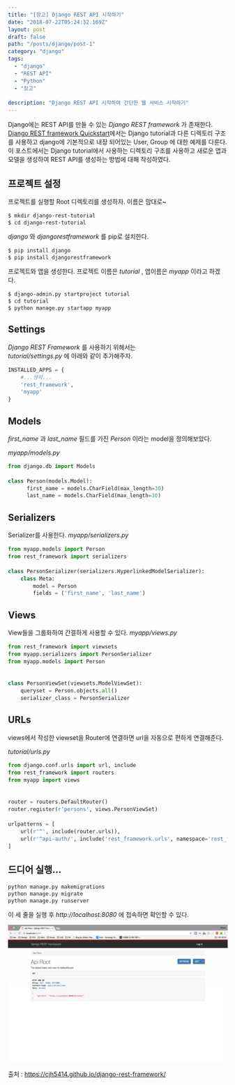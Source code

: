 ```yaml
---
title: "[장고] Django REST API 시작하기"
date: "2018-07-22T05:24:32.169Z"
layout: post
draft: false
path: "/posts/django/post-1"
category: "django"
tags:
  - "django"
  - "REST API"
  - "Python"
  - "장고"

description: "Django REST API 시작하여 간단한 웹 서비스 시작하기"
---
```


Django에는 REST API를 만들 수 있는 *Django REST framework* 가 존재한다.  
[Django REST framework Quickstart](http://www.django-rest-framework.org/tutorial/quickstart/)에서는 Django tutorial과 다른 디렉토리 구조를 사용하고 django에 기본적으로 내장 되어있는 User, Group 에 대한 예제를 다룬다.  
이 포스트에서는 Django tutorial에서 사용하는 디렉토리 구조를 사용하고 새로운 앱과 모델을 생성하여 REST API를 생성하는 방법에 대해 작성하였다.  

## 프로젝트 설정
프로젝트를 실행할 Root 디렉토리를 생성하자. 이름은 맘대로~  

```
$ mkdir django-rest-tutorial  
$ cd django-rest-tutorial
```

*django* 와 *djangorestframework* 를 pip로 설치한다.  
```
$ pip install django  
$ pip install djangorestframework
```

프로젝트와 앱을 생성한다.
프로젝트 이름은 *tutorial* , 앱이름은 *myapp* 이라고 하겠다.

```
$ django-admin.py startproject tutorial
$ cd tutorial
$ python manage.py startapp myapp
```  

## Settings

*Django REST Framework* 를 사용하기 위해서는  
*tutorial/settings.py* 에 아래와 같이 추가해주자.

```python
INSTALLED_APPS = {
    #...생략...
    'rest_framework',
    'myapp'
}

```

## Models
*first_name* 과 *last_name* 필드를 가진 *Person* 이라는 model을 정의해보았다.

*myapp/models.py*

```python
from django.db import Models

class Person(models.Model):
      first_name = models.CharField(max_length=30)
      last_name = models.CharField(max_length=30)
```

## Serializers
Serializer를 사용한다.
*myapp/serializers.py*

```python
from myapp.models import Person
from rest_framework import serializers

class PersonSerializer(serializers.HyperlinkedModelSerializer):
    class Meta:
        model = Person
        fields = ('first_name', 'last_name')

```
## Views
View들을 그룹화하여 간결하게 사용할 수 있다.
*myapp/views.py*

```python
from rest_framework import viewsets
from myapp.serializers import PersonSerializer
from myapp.models import Person


class PersonViewSet(viewsets.ModelViewSet):
    queryset = Person.objects.all()
    serializer_class = PersonSerializer

```
## URLs
views에서 작성한 viewset을 Router에 연결하면 url을 자동으로 편하게 연결해준다.

*tutorial/urls.py*

```python
from django.conf.urls import url, include
from rest_framework import routers
from myapp import views


router = routers.DefaultRouter()
router.register(r'persons', views.PersonViewSet)

urlpatterns = [
    url(r'^', include(router.urls)),
    url(r'^api-auth/', include('rest_framework.urls', namespace='rest_framework'))
]

```

## 드디어 실행...


```
python manage.py makemigrations
python manage.py migrate
python manage.py runserver
```

이 세 줄을 실행 후 *http://localhost:8080* 에 접속하면 확인할 수 있다.

![hi](./run.png)


출처 : https://cjh5414.github.io/django-rest-framework/
